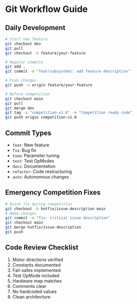 # Git Workflow Guide

## Daily Development

```bash
# Start new feature
git checkout dev
git pull
git checkout -b feature/your-feature

# Regular commits
git add .
git commit -m "feat(subsystem): add feature description"

# Push changes
git push -u origin feature/your-feature

# Before competition
git checkout main
git pull
git merge dev
git tag -a "competition-v1.0" -m "Competition ready code"
git push origin competition-v1.0
```

## Commit Types

- `feat`: New feature
- `fix`: Bug fix
- `tune`: Parameter tuning
- `test`: Test OpModes
- `docs`: Documentation
- `refactor`: Code restructuring
- `auto`: Autonomous changes

## Emergency Competition Fixes

```bash
# Quick fix during competition
git checkout -b hotfix/issue-description main
# Make changes
git commit -m "fix: critical issue description"
git checkout main
git merge hotfix/issue-description
git push
```

## Code Review Checklist

1. Motor directions verified
2. Constants documented
3. Fail-safes implemented
4. Test OpMode included
5. Hardware map matches
6. Comments clear
7. No hardcoded values
8. Clean architecture